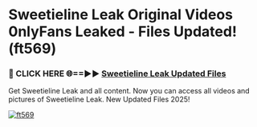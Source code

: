 # Sweetieline Leak Original Videos 0nlyFans Leaked - Files Updated! (ft569)

<h3>🔴 CLICK HERE 🌐==►► <a href="https://tinyurl.com/3hn5wdd3" rel="nofollow">Sweetieline Leak Updated Files</a></h3>

Get Sweetieline Leak and all content. Now you can access all videos and pictures of Sweetieline Leak. New Updated Files 2025!

[![ft569](https://i.imgur.com/4HnBqBT.gif)](https://tinyurl.com/3hn5wdd3)
